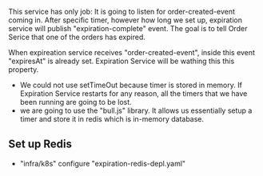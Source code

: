 This service has only job: It is going to listen for order-created-event coming in. After specific timer, however how long we set up, expiration service will publish "expiration-complete" event. The goal is to tell Order Serice that one of the orders has expired.

When expireation service receives "order-created-event", inside this event "expiresAt" is already set. Expiration Service will be wathing this this property.

- We could not use setTimeOut because timer is stored in memory. If Expiration Service restarts for any reason, all the timers that we have been running are going to be lost.
- we are going to use the "bull.js" library. It allows us essentially setup a timer and store it in redis which is in-memory database.

## Set up Redis

- "infra/k8s" configure "expiration-redis-depl.yaml"
